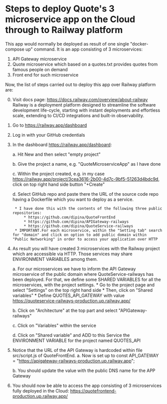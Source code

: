 Steps to deploy Quote's 3 microservice app on the Cloud through to Railway platform
===================================================================================
This app would normally be deployed as result of one single "docker-compose up" command. It is an app consisting of 3 microservices:
1) API Gateway microservice
2) Quote microservice which based on a quotes.txt provides quotes from famous people on demand
3) Front end for such microservice

Now, the list of steps carried out to deploy this app over Railway platform are:

0. Visit docs page: https://docs.railway.com/overview/about-railway
Railway is a deployment platform designed to streamline the software development life-cycle, starting with instant deployments and effortless scale, extending to CI/CD integrations and built-in observability.
1. Go to https://railway.app/dashboard
2. Log in with your GitHub credentials
3. In the dashboard https://railway.app/dashboard:
   
    a. Hit New and then select "empty project"
   
    b. Give the project a name, e.g. "QuoteMicroserviceApp" as I have done
   
    c. Within the project created, e.g. in my case https://railway.app/project/3cea3616-2b00-4d7c-9bf5-51263d4bdc9d, click on top right hand side button "+Create"
   
    d. Select GitHub repo and paste there the URL of the source code repo having a Dockerfile which you want to deploy as a service.
   
        * I have done this with the contents of the following three public repositories:
            * https://github.com/dipina/QuoteFrontEnd
            * https://github.com/dipina/APIGateway-railways
            * https://github.com/dipina/QuoteService-railways
        * IMPORTANT.For each microservice, within the "Setting tab" search for "domain" and click on option to add public domain within "Public Networking" in order to access your application over HTTP

5. As result you will have created 3 microservices with the Railway project which are accessible via HTTP. Those services may share ENVIRONMENT VARIABLES among them.
   
    a. For our microservices we have to inform the API Gateway microservice of the public domain where QuoteService-railways has been deployed. For that, we define some SHARED VARIABLES for all the microservices, with the project settings.
        * Go to the project page and select "Settings" on the top right hand side
        * Then, click on "Shared variables"
        * Define QUOTES_API_GATEWAY with value https://quoteservice-railways-production.up.railway.app/
   
    b. Click on "Architecture" at the top part and select "APIGateway-railways"
   
    c. Click on "Variables" within the service
   
    d. Click on "Shared variable" and ADD to this Service the ENVIRONMENT VARIABLE for the project named QUOTES_API
   
7. Notice that the URL of the API Gateway is hardcoded within file src/script.js of QuoteFrontEnd.
    a. Now is set up to const API_GATEWAY = "https://apigateway-railways-production.up.railway.app";
   
    b. You should update the value with the public DNS name for the APP Gateway

9. You should now be able to access the app consisting of 3 microservices fully deployed in the Cloud: https://quotefrontend-production.up.railway.app/


